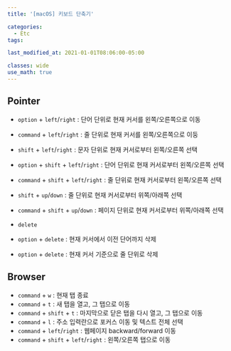 ```yaml
---
title: '[macOS] 키보드 단축기'

categories:
  - Etc
tags:

last_modified_at: 2021-01-01T08:06:00-05:00

classes: wide
use_math: true
---
```


## Pointer

- `option` + `left`/`right` : 단어 단위로 현재 커서를 왼쪽/오른쪽으로 이동 
- `command` + `left`/`right` : 줄 단위로 현재 커서를 왼쪽/오른쪽으로 이둥

- `shift` + `left`/`right` : 문자 단위로 현재 커서로부터 왼쪽/오른쪽 선택
- `option` + `shift` + `left`/`right` : 단어 단위로 현재 커서로부터 왼쪽/오른쪽 선택
- `command` + `shift` + `left`/`right` : 줄 단위로 현재 커서로부터 왼쪽/오른쪽 선택

- `shift` + `up`/`down` : 줄 단위로 현재 커서로부터 위쪽/아래쪽 선택
- `command` + `shift` + `up`/`down` : 페이지 단위로 현재 커서로부터 위쪽/아래쪽 선택

- `delete`
- `option` + `delete` : 현재 커서에서 이전 단어까지 삭제
- `option` + `delete` : 현재 커서 기준으로 줄 단위로 삭제

## Browser

- `command` + `w` : 현재 탭 종료
- `command` + `t` : 새 탭을 열고, 그 탭으로 이동
- `command` + `shift` + `t` : 마지막으로 닫은 탭을 다시 열고, 그 탭으로 이동
- `command` + `l` : 주소 입력란으로 포커스 이동 및 텍스트 전체 선택
- `command` + `left`/`right` : 웹페이지 backward/forward 이동
- `command` + `shift` + `left`/`right` : 왼쪽/오른쪽 탭으로 이동
